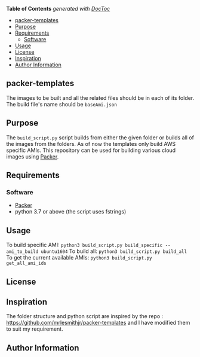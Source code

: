 <!-- START doctoc generated TOC please keep comment here to allow auto update -->
<!-- DON'T EDIT THIS SECTION, INSTEAD RE-RUN doctoc TO UPDATE -->
**Table of Contents**  *generated with [DocToc](https://github.com/thlorenz/doctoc)*

- [packer-templates](#packer-templates)
- [Purpose](#purpose)
- [Requirements](#requirements)
  - [Software](#software)
- [Usage](#usage)
- [License](#license)
- [Inspiration](#inspiration)
- [Author Information](#author-information)

<!-- END doctoc generated TOC please keep comment here to allow auto update -->


## packer-templates
The images to be built and all the related files should be in each of its folder. The build file's name should be `baseAmi.json`

## Purpose
The `build_script.py` script builds from either the given folder or builds all of the images from the folders. As of now the templates only build AWS specific AMIs.
This repository can be used for building various cloud images using [Packer](https://www.packer.io).

## Requirements

### Software

- [Packer](https://www.packer.io)
- python 3.7 or above (the script uses fstrings)

## Usage
To build specific AMI:
```python3 build_script.py build_specific --ami_to_build ubuntu1604```
To build all:
```python3 build_script.py build_all```
To get the current available AMIs:
```python3 build_script.py get_all_ami_ids```

## License

## Inspiration

The folder structure and python script are inspired by the repo : https://github.com/mrlesmithjr/packer-templates and I have modified them to suit my requirement.

## Author Information
